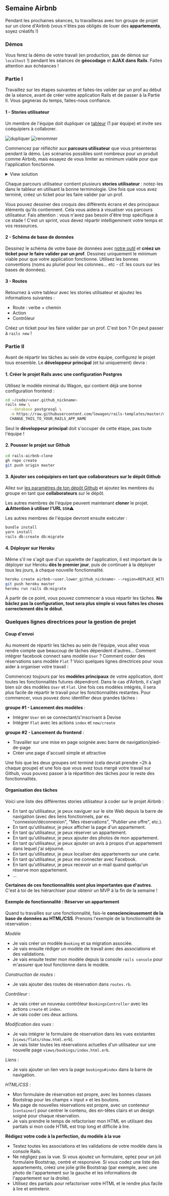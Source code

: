 ## Semaine Airbnb

Pendant les prochaines séances, tu travailleras avec ton groupe de projet sur un clone d'Airbnb (vous n'êtes pas obligés de louer des **appartements**, soyez créatifs !)

### Démos

Vous ferez la démo de votre travail (en production, pas de démos sur `localhost` !) pendant les séances de **géocodage** et **AJAX dans Rails**. Faites attention aux échéances !

### Partie I

Travaillez sur les étapes suivantes et faites-les valider par un prof au début de la séance, avant de créer votre application Rails et de passer à la Partie II. Vous gagneras du temps, faites-nous confiance.

#### 1 - Stories utilisateur

Un membre de l'équipe doit dupliquer ce [tableur](https://docs.google.com/spreadsheets/d/1_q-wwWiWUY5VL0gZVtqWIidWEtfwhX8FHEbwaW0LuFI/edit?usp=sharing) (1 par équipe) et invite ses coéquipiers à collaborer.

![dupliquer](https://raw.githubusercontent.com/lewagon/fullstack-images/master/rails/user-stories/duplicate.png)
![renommer](https://raw.githubusercontent.com/lewagon/fullstack-images/master/rails/user-stories/rename.png)

Commencez par réfléchir aux **parcours utilisateur** que vous présenteras pendant la démo. Les scénarios possibles sont nombreux pour un produit comme Airbnb, mais essayez de vous limiter au minimum viable pour que l'application fonctionne.

<details><summary markdown='span'>View solution
</summary>

- 1 parcours utilisateur pour l'utilisateur qui crée une offre
- 1 parcours utilisateur pour l'utilisateur qui réserve une offre
- 1 parcours utilisateur pour le propriétaire qui accepte ou refuse une demande de réservation

</details>

Chaque parcours utilisateur contient plusieurs **stories utilisateur** : notez-les dans le tableur en utilisant la bonne terminologie. Une fois que vous avez terminé, créez un ticket pour les faire valider par un prof.

Vous pouvez dessiner des croquis des différents écrans et des principaux éléments qu'ils contiennent. Cela vous aidera à visualiser vos parcours utilisateur. Fais attention : vous n'avez pas besoin d'être trop spécifique à ce stade ! C'est un sprint, vous devez répartir intelligemment votre temps et vos ressources.

#### 2 - Schéma de base de données

Dessinez le schéma de votre base de données avec [notre outil](https://kitt.lewagon.com/db/new) et **créez un ticket pour le faire valider par un prof**. Dessinez uniquement le minimum viable pour que votre application fonctionne. Utilisez les bonnes conventions (noms au pluriel pour les colonnes... etc - cf. les cours sur les bases de données).

#### 3 - Routes

Retournez à votre tableur avec les stories utilisateur et ajoutez les informations suivantes :
- Route : verbe + chemin
- Action
- Contrôleur

Créez un ticket pour les faire valider par un prof. C'est bon ? On peut passer à `rails new` !

### Partie II

Avant de répartir les tâches au sein de votre équipe, configurez le projet tous ensemble. Le **développeur principal** (et lui uniquement) devra :

#### 1. Créer le projet Rails avec une configuration Postgres

Utilisez le modèle minimal du Wagon, qui contient déjà une bonne configuration frontend :

```bash
cd ~/code/<user.github_nickname>
rails new \
  --database postgresql \
  -m https://raw.githubusercontent.com/lewagon/rails-templates/master/minimal.rb \
  CHANGE_THIS_TO_YOUR_RAILS_APP_NAME
```

Seul le **développeur principal** doit s'occuper de cette étape, pas toute l'équipe !

#### 2. Pousser le projet sur Github

```bash
cd rails-airbnb-clone
gh repo create
git push origin master
```

#### 3. Ajouter ses coéquipiers en tant que collaborateurs sur le dépôt Github

Allez sur [les paramètres de ton dépôt Github](https://github.com/<user.github_nickname>/rails-airbnb-clone/settings/collaboration) et ajoutez les membres du groupe en tant que **collaborateurs** sur le dépôt.

Les autres membres de l'équipe peuvent maintenant **cloner** le projet.
⚠️**Attention à utiliser l'URL `SSH`**⚠️

Les autres membres de l'équipe devront ensuite exécuter :

```bash
bundle install
yarn install
rails db:create db:migrate
```

#### 4. Déployer sur Heroku

Même s'il ne s'agit que d'un squelette de l'application, il est important de la déployer sur Heroku **dès le premier jour**, puis de continuer à la déployer tous les jours, à chaque nouvelle fonctionnalité.

```bash
heroku create airbnb-<user.lower_github_nickname> --region=REPLACE_WITH_REGION # (eu, us, or any region available in `heroku regions` list)
git push heroku master
heroku run rails db:migrate
```

À partir de ce point, vous pouvez commencer à vous répartir les tâches. **Ne bâclez pas la configuration, tout sera plus simple si vous faites les choses correctement dès le début**.

### Quelques lignes directrices pour la gestion de projet

#### Coup d'envoi

Au moment de répartir les tâches au sein de l'équipe, vous allez vous rendre compte que beaucoup de tâches dépendent d'autres... Comment intégrer facebook connect sans modèle `User` ? Comment coder des réservations sans modèle `Flat` ? Voici quelques lignes directrices pour vous aider à organiser votre travail :

Commencez toujours par les **modèles principaux** de votre application, dont toutes les fonctionnalités futures dépendront. Dans le cas d'Airbnb, il s'agit bien sûr des modèles `User` et `Flat`. Une fois ces modèles intégrés, il sera plus facile de répartir le travail pour les fonctionnalités restantes. Pour commencer, vous pouvez donc identifier deux grandes tâches :

**groupe #1 - Lancement des modèles** :
- Intégrer `User` en se connectant/s'inscrivant à Devise
- Intégrer `Flat` avec les actions `index` et `new/create`

**groupe #2 - Lancement du frontend** :
- Travailler sur une mise en page soignée avec barre de navigation/pied-de-page
- Créer une page d'accueil simple et attractive

Une fois que les deux groupes ont terminé (cela devrait prendre ~2h à chaque groupe) et une fois que vous avez tous mergé votre travail sur Github, vous pouvez passer à la répartition des tâches pour le reste des fonctionnalités.

#### Organisation des tâches

Voici une liste des différentes stories utilisateur à coder sur le projet Airbnb :

- En tant qu'utilisateur, je peux naviguer sur le site Web depuis la barre de navigation (avec des liens fonctionnels, par ex. "connexion/déconnexion", "Mes réservations", "Publier une offre", etc.).
- En tant qu'utilisateur, je peux afficher la page d'un appartement.
- En tant qu'utilisateur, je peux réserver un appartement.
- En tant qu'utilisateur, je peux ajouter des photos de mon appartement.
- En tant qu'utilisateur, je peux ajouter un avis à propos d'un appartement dans lequel j'ai séjourné.
- En tant qu'utilisateur, je peux localiser des appartements sur une carte.
- En tant qu'utilisateur, je peux me connecter avec Facebook.
- En tant qu'utilisateur, je peux recevoir un e-mail quand quelqu'un réserve mon appartement.
- ...

**Certaines de ces fonctionnalités sont plus importantes que d'autres**. C'est à toi de les hiérarchiser pour obtenir un MVP à la fin de la semaine !

#### Exemple de fonctionnalité : Réserver un appartement

Quand tu travailles sur une fonctionnalité, fais-le **consciencieusement de la base de données au HTML/CSS**. Prenons l'exemple de la fonctionnalité de réservation :

*Modèle*
- Je vais créer un modèle `Booking` et sa migration associée.
- Je vais ensuite rédiger un modèle de travail avec des associations et des validations.
- Je vais ensuite tester mon modèle depuis la console `rails console` pour m'assurer que tout fonctionne dans le modèle.

*Construction de routes* :
- Je vais ajouter des routes de réservation dans `routes.rb`.

*Contrôleur* :
- Je vais créer un nouveau contrôleur `BookingsController` avec les actions `create` et `index`.
- Je vais coder ces deux actions.

*Modification des vues* :
- Je vais intégrer le formulaire de réservation dans les vues existantes (`views/flats/show.html.erb`).
- Je vais lister toutes les réservations actuelles d'un utilisateur sur une nouvelle page `views/bookings/index.html.erb`.

*Liens* :
- Je vais ajouter un lien vers la page `bookings#index` dans la barre de navigation.

*HTML/CSS* :
- Mon formulaire de réservation est propre, avec les bonnes classes Bootstrap pour les champs « input » et les boutons.
- Ma page de nouvelles réservations est propre, avec un conteneur (`container`) pour centrer le contenu, des en-têtes clairs et un design soigné pour chaque réservation.
- Je vais prendre le temps de refactoriser mon HTML en utilisant des partials si mon code HTML est trop long et difficile à lire.

**Rédigez votre code à la perfection, du modèle à la vue**

- Testez toutes les associations et les validations de votre modèle dans la console Rails.
- Ne négligez pas la vue. Si vous ajoutez un formulaire, optez pour un joli formulaire Bootstrap, centré et responsive. Si vous codez une liste des appartements, créez une jolie grille Bootstrap (par exemple, avec une photo de l'appartement sur la gauche et les informations de l'appartement sur la droite).
- Utilisez des partials pour refactoriser votre HTML et le rendre plus facile à lire et entretenir.
